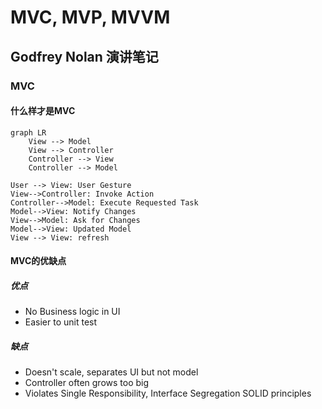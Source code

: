 # MVC, MVP, MVVM

## Godfrey Nolan 演讲笔记

### MVC

#### 什么样才是MVC

```mermaid
graph LR
    View --> Model
    View --> Controller
    Controller --> View
    Controller --> Model
```

```swimlanes-io
User --> View: User Gesture
View-->Controller: Invoke Action
Controller-->Model: Execute Requested Task
Model-->View: Notify Changes
View-->Model: Ask for Changes
Model-->View: Updated Model
View --> View: refresh
```


#### MVC的优缺点

##### 优点

- No Business logic in UI
- Easier to unit test

##### 缺点

- Doesn't scale, separates UI but not model
- Controller often grows too big
- Violates Single Responsibility, Interface Segregation SOLID principles